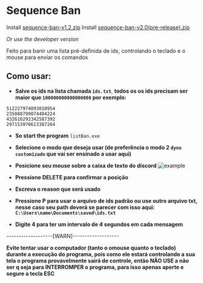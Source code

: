 # Sequence Ban

Install [sequence-ban-v1.2.zip](https://github.com/Ka-Konata/sequence-ban/files/6600567/sequence-ban-v1.2.zip)
Install [sequence-ban-v2.0(pre-release).zip](https://github.com/Ka-Konata/sequence-ban/files/6602120/sequence-ban-v2.0.pre-release.zip)

*Or use the developer version*
 
Feito para banir uma lista pré-definida de ids, controlando o teclado e o mouse para enviar os comandos

## Como usar:

* **Salve os ids na lista chamada `ids.txt`**, **todos os os ids precisam ser maior que `100000000000000000` por exemplo:**
~~~
512227974893010954
235088799074484224
432610292342587392
297153970613387264
~~~

* **So start the program** `listBan.exe`

* **Selecione o modo que deseja usar (de preferência o modo 2 `dyno customizado` que vai ser ensinado a usar aqui)**

* **Posicione seu mouse sobre a caixa de texto do discord**
![example](https://user-images.githubusercontent.com/69207529/120882299-207cdc80-c5ad-11eb-8f6d-f40674c396e3.png)

* **Pressione DELETE para confirmar a posição**

* **Escreva o reason que será usado**

* **Pressione P para usar o arquivo de ids padrão ou use outro arquivo txt, nesse caso seu path deverá se parecer com isso aqui: `C:\Users\name\Documents\saved\ids.txt`**

* **Digite 4 para ter um intervalo de 4 segundos em cada mensagem**

-------------------[WARN]-------------------

**Evite tentar usar o computador (tanto o omouse quanto o teclado) durante a execução do programa, pois como ele estará controlando a sua tela o programa provavelmente sairá de controle, então NÃO USE a não ser q seja para INTERROMPER o programa, para isso apenas aperte e segure a tecla ESC**
